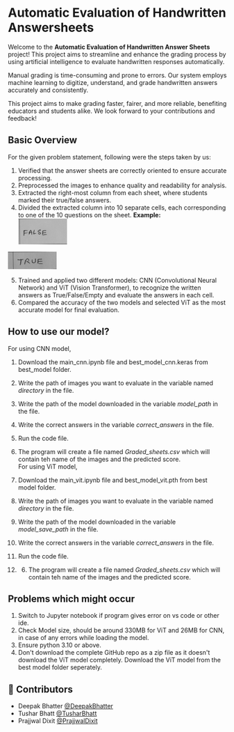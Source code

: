 
# Automatic Evaluation of Handwritten Answersheets

Welcome to the **Automatic Evaluation of Handwritten Answer Sheets** project! This project aims to streamline and enhance the grading process by using artificial intelligence to evaluate handwritten responses automatically.

Manual grading is time-consuming and prone to errors. Our system employs machine learning to digitize, understand, and grade handwritten answers accurately and consistently.

This project aims to make grading faster, fairer, and more reliable, benefiting educators and students alike. We look forward to your contributions and feedback!
## Basic Overview

For the given problem statement, following were the steps taken by us:

1. Verified that the answer sheets are correctly oriented to ensure accurate processing.
2. Preprocessed the images to enhance quality and readability for analysis.
3. Extracted the right-most column from each sheet, where students marked their true/false answers.
4. Divided the extracted column into 10 separate cells, each corresponding to one of the 10 questions on the sheet.
**Example:**
\
![App Screenshot](https://raw.githubusercontent.com/deepak5512/Evaluation-of-Handwritten-Answer-Sheets/main/Archive/False/1%20(2).png?token=GHSAT0AAAAAACORO6MD33VGGFZSOMV3UNIMZT2ZNEQ)

![App Screenshot](https://raw.githubusercontent.com/deepak5512/Evaluation-of-Handwritten-Answer-Sheets/main/Archive/True/1%20(1).png?token=GHSAT0AAAAAACORO6MDSKSOHHYUOOLV2PL2ZT2ZNYA)

5. Trained and applied two different models: CNN (Convolutional Neural Network) and ViT (Vision Transformer), to recognize the written answers as True/False/Empty and evaluate the answers in each cell.
6. Compared the accuracy of the two models and selected ViT as the most accurate model for final evaluation.
## How to use our model?

For using CNN model,

1. Download the main_cnn.ipynb file and best_model_cnn.keras from best_model folder.
2. Write the path of images you want to evaluate in the variable named *directory* in the file.
3. Write the path of the model downloaded in the variable *model_path* in the file.
4. Write the correct answers in the variable *correct_answers* in the file.
5. Run the code file.
6. The program will create a file named *Graded_sheets.csv* which will contain teh name of the images and the predicted score.
\
For using ViT model,

1. Download the main_vit.ipynb file and best_model_vit.pth from best model folder.
2. Write the path of images you want to evaluate in the variable named *directory* in the file.
3. Write the path of the model downloaded in the variable *model_save_path* in the file.
4. Write the correct answers in the variable *correct_answers* in the file.
5. Run the code file.
6. 6. The program will create a file named *Graded_sheets.csv* which will contain teh name of the images and the predicted score.
## Problems which might occur

1. Switch to Jupyter notebook if program gives error on vs code or other ide.
2. Check Model size, should be around 330MB for ViT and 26MB for CNN, in case of any errors while loading the model.
3. Ensure python 3.10 or above.
4. Don't download the complete GitHub repo as a zip file as it doesn't download the ViT model completely. Download the ViT model from the best model folder seperately.
## 🚀 Contributors

- Deepak Bhatter [@DeepakBhatter](https://www.linkedin.com/in/deepak-bhatter5512?lipi=urn%3Ali%3Apage%3Ad_flagship3_profile_view_base_contact_details%3BoCYT3PQmTJKYeWeOME6%2BdA%3D%3D)
- Tushar Bhatt [@TusharBhatt](https://www.linkedin.com/in/tushar-bhatt-6031a5253?lipi=urn%3Ali%3Apage%3Ad_flagship3_profile_view_base_contact_details%3BzitutbMqTRShyjk8F6UWAA%3D%3D)
- Prajjwal Dixit [@PrajjwalDixit](https://www.linkedin.com/in/prajjwal-dixit-713592289?lipi=urn%3Ali%3Apage%3Ad_flagship3_profile_view_base_contact_details%3BeFX0MtOKRI63FgKQtPUx2Q%3D%3D)
